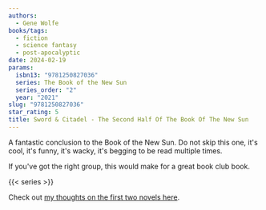 ```yaml
---
authors:
  - Gene Wolfe
books/tags:
  - fiction
  - science fantasy
  - post-apocalyptic
date: 2024-02-19
params:
  isbn13: "9781250827036"
  series: The Book of the New Sun
  series_order: "2"
  year: "2021"
slug: "9781250827036"
star_rating: 5
title: Sword & Citadel - The Second Half Of The Book Of The New Sun
---
```


A fantastic conclusion to the Book of the New Sun. Do not skip this one, it's cool, it's funny, it's wacky, it's begging to be read multiple times.

If you've got the right group, this would make for a great book club book.

<!--more-->

{{< series >}}

Check out [my thoughts on the first two novels here](/books/9781250781253/).
